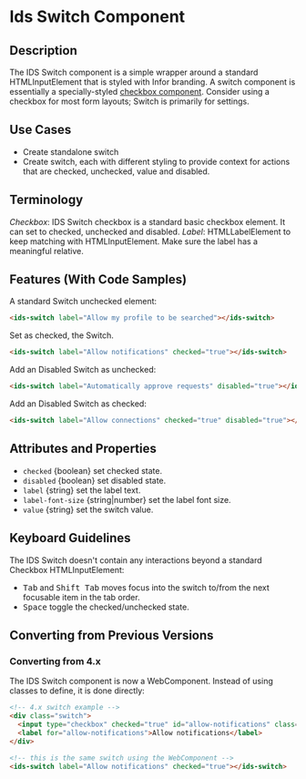 # Ids Switch Component

## Description

The IDS Switch component is a simple wrapper around a standard HTMLInputElement that is styled with Infor branding. A switch component is essentially a specially-styled [checkbox component](./ids-checkbox). Consider using a checkbox for most form layouts; Switch is primarily for settings.

## Use Cases

- Create standalone switch
- Create switch, each with different styling to provide context for actions that are checked, unchecked, value and disabled.

## Terminology

*Checkbox*: IDS Switch checkbox is a standard basic checkbox element. It can set to checked, unchecked and disabled.
*Label*: HTMLLabelElement to keep matching with HTMLInputElement. Make sure the label has a meaningful relative.

## Features (With Code Samples)

A standard Switch unchecked element:

```html
<ids-switch label="Allow my profile to be searched"></ids-switch>
```

Set as checked, the Switch.

```html
<ids-switch label="Allow notifications" checked="true"></ids-switch>
```

Add an Disabled Switch as unchecked:

```html
<ids-switch label="Automatically approve requests" disabled="true"></ids-switch>
```

Add an Disabled Switch as checked:

```html
<ids-switch label="Allow connections" checked="true" disabled="true"></ids-switch>
```

## Attributes and Properties

- `checked` {boolean} set checked state.
- `disabled` {boolean} set disabled state.
- `label` {string} set the label text.
- `label-font-size` {string|number} set the label font size.
- `value` {string} set the switch value.

## Keyboard Guidelines

The IDS Switch doesn't contain any interactions beyond a standard Checkbox HTMLInputElement:

- <kbd>Tab</kbd> and <kbd>Shift Tab</kbd> moves focus into the switch to/from the next focusable item in the tab order.
- <kbd>Space</kbd> toggle the checked/unchecked state.

## Converting from Previous Versions

### Converting from 4.x

The IDS Switch component is now a WebComponent. Instead of using classes to define, it is done directly:

```html
<!-- 4.x switch example -->
<div class="switch">
  <input type="checkbox" checked="true" id="allow-notifications" class="switch" />
  <label for="allow-notifications">Allow notifications</label>
</div>

<!-- this is the same switch using the WebComponent -->
<ids-switch label="Allow notifications" checked="true"></ids-switch>
```
